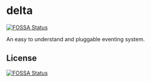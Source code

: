 # delta
[![FOSSA Status](https://app.fossa.com/api/projects/git%2Bgithub.com%2FAndrewNeudegg%2Fdelta.svg?type=shield)](https://app.fossa.com/projects/git%2Bgithub.com%2FAndrewNeudegg%2Fdelta?ref=badge_shield)

An easy to understand and pluggable eventing system.


## License
[![FOSSA Status](https://app.fossa.com/api/projects/git%2Bgithub.com%2FAndrewNeudegg%2Fdelta.svg?type=large)](https://app.fossa.com/projects/git%2Bgithub.com%2FAndrewNeudegg%2Fdelta?ref=badge_large)